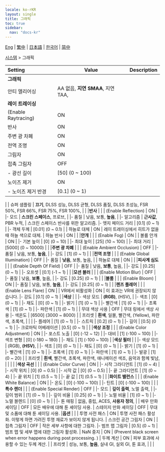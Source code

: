 ```yaml
---
locale: ko-rKR
layout: single
title: 그래픽
toc: true
sidebar:
  nav: "docs-kr"
---
```

[Eng](/dancexr/menu/2025.4/system2/graphics) | [繁中](/tw/dancexr/menu/2025.4/system2/graphics) | [日本語](/jp/dancexr/menu/2025.4/system2/graphics) | [한국어](/kr/dancexr/menu/2025.4/system2/graphics) | [简中](/zh/dancexr/menu/2025.4/system2/graphics)

[시스템](../menu#시스템) > 그래픽



| Setting | Value | Description |
| :--- | --- | :--- |
|**그래픽** | | 
| 안티 앨리어싱 | AA 없음, **지연 SMAA**, 지연 TAA,  |  |
|**레이 트레이싱** | | 
| (Enable Raytracing) | ON | 
| 반사 | ON | 
| 주변 광 차폐 | ON | 
| 전역 조명 | ON | 
| 그림자 | ON | 
| 접촉 그림자 | OFF | 
|- 광선 길이 | [50] (0 ~ 100) | 
| 노이즈 제거 | ON | 
|- 노이즈 제거 반경 | [0.1] (0 ~ 1) | 
|
| 슈퍼 샘플링 | **끄기**, DLSS 성능, DLSS 균형, DLSS 품질, DLSS 초성능, FSR 50%, FSR 66%, FSR 75%, FSR 100%,  |  |
|**반사** | | 
| (Enable Reflection) | ON | 
|- 모드 | **스크린 스페이스**, 프로브,  | 
|- 품질 | 낮음, 보통, **높음**,  | 
|- 알고리즘 | **근사값**, PBR 누적,  | 스크린 스페이스 반사를 위한 알고리즘.
|- 엣지 페이드 거리 | [0.1] (0 ~ 1) | 
|- 객체 두께 | [0.01] (0 ~ 0.1) | 
| 하늘로 대체 | ON | 레이 트레이싱에서 히트가 없을 때 하늘 색으로 대체.
| 하늘 반사 | ON | 
|
|**안개** | | 
| (Enable Fog) | ON | 
| 볼륨 안개 | ON | 
|- 기본 높이 | [0] (0 ~ 10) | 
|- 최대 높이 | [25] (10 ~ 100) | 
|- 최대 거리 | [5000] (0 ~ 10000) | 
|
|**주변 광 차폐** | | 
| (Enable Ambient Occlusion) | OFF | 
|- 품질 | 낮음, 보통, **높음**,  | 
|- 강도 | [1] (0 ~ 1) | 
|
|**전역 조명** | | 
| (Enable Global Illumination) | OFF | 
|- 품질 | **낮음**, 보통, 높음,  | 
| 하늘로 대체 | ON | 
|
|**피사계 심도** | | 
| (Enable Depth Of Field) | OFF | 
|- 품질 | 낮음, **보통**, 높음,  | 
|- 강도 | [0.25] (0 ~ 1) | 
|- 오프셋 | [0.1] (-1 ~ 1) | 
|
|**모션 블러** | | 
| (Enable Motion Blur) | OFF | 
|- 품질 | 낮음, **보통**, 높음,  | 
|- 강도 | [0.25] (0 ~ 1) | 
|
|**블룸** | | 
| (Enable Bloom) | ON | 
|- 품질 | 낮음, 보통, **높음**,  | 
|- 강도 | [0.25] (0 ~ 1) | 
|
|**렌즈 플레어** | | 
| (Enable Lens Flare) | ON | 
| VR에서 비활성화 | ON | 이 효과는 VR에 권장되지 않습니다.
|- 강도 | [0.1] (0 ~ 1) | 
|**색상** | | 
|- 색상 모드 | **(RGB)**, (HSV),  | 
|- 색조 | [0] (0 ~ 1) | 
|- 채도 | [0] (0 ~ 1) | 
|- 밝기 | [1] (0 ~ 1) | 
|- 빨간색 | [1] (0 ~ 1) | 
|- 초록색 | [1] (0 ~ 1) | 
|- 파란색 | [1] (0 ~ 1) | 
| 무대 색상 사용 | OFF | 무대 링에서 색상 사용
|- 색온도 | [6500] (3000 ~ 8000) | 
| 프리셋 | **흰색**, 일몰, 빨간색, (Yellow), 파란색, 초록색,  |  |
|
|- 플레어 | [1] (0 ~ 1) | 
|- 스트릭 | [0.2] (0 ~ 1) | 
|- 길이 | [0.5] (0 ~ 1) | 
|- 크로마틱 어베레이션 | [0.5] (0 ~ 1) | 
|
|**색상 조정** | | 
| (Enable Color Adjustment) | ON | 
|- 포스트 노출 | [0] (-12 ~ 12) | 
|- 대비 | [1] (-100 ~ 100) | 
|- 색조 변형 | [0] (-180 ~ 180) | 
|- 채도 | [1] (-100 ~ 100) | 
|**색상 필터** | | 
|- 색상 모드 | (RGB), **(HSV)**,  | 
|- 색조 | [0] (0 ~ 1) | 
|- 채도 | [0] (0 ~ 1) | 
|- 밝기 | [1] (0 ~ 1) | 
|- 빨간색 | [1] (0 ~ 1) | 
|- 초록색 | [1] (0 ~ 1) | 
|- 파란색 | [1] (0 ~ 1) | 
|- 발광 | [1] (0 ~ 20) | 
| 프리셋 | **흰색**, 빨간색, 초록색, 파란색, 애니메이션 색조, 음악과 함께 빛남,  |  |
|
|
|**색상 곡선** | | 
| (Enable Color Curve) | ON | 
|- 시작 그라디언트 | [1] (0 ~ 4) | 
|- 시작 위치 | [0] (0 ~ 0.5) | 
|- 시작 값 | [0] (0 ~ 0.5) | 
|- 끝 그라디언트 | [1] (0 ~ 4) | 
|- 끝 위치 | [1] (0.5 ~ 1) | 
|- 끝 값 | [1] (0.5 ~ 1) | 
|
|**화이트 밸런스** | | 
| (Enable White Balance) | ON | 
|- 온도 | [0] (-100 ~ 100) | 
|- 틴트 | [0] (-100 ~ 100) | 
|
|**특수 렌더** | | 
| (Enable Special Render) | OFF | 
|- 모드 | **깊이 출력**, 노멀 출력,  | 
|- 깊이 범위 | [1] (0 ~ 1) | 
|- 깊이 비율 | [0.25] (0 ~ 1) | 
|- 노멀 비율 | [1] (0 ~ 1) | 
|- 노멀 블렌드 | [0] (0 ~ 1) | 
|
|- 톤 매핑 | 없음, 중립, ACES, **사용자 정의**,  | 
| 배우 만화 셰이딩 | OFF | 모든 배우에 대해 툰 셰이딩 사용.
| 스테이지 만화 셰이딩 | OFF | 무대 및 소품에 대해 툰 셰이딩 사용.
|**옵션** | | 
| 투명 사전 패스 | ON | 투명 사전 패스 활성화. 이렇게 하면 가려진 투명 재료가 보이지 않게 됩니다.
| 스크린 공간 그림자 | ON | 
| 접촉 그림자 | OFF | 작은 세부 사항에 대한 그림자.
|- 범프 맵 그림자 | [0.5] (0 ~ 1) | 범프 맵 및 세부 맵에 대한 그림자 활성화.
| NaN 중지 | ON | (Prevent black screen when error happens during post processing. )
| 두께 계산 | ON | 피부 효과에 사용할 수 있는 두께 계산.
|
| 프리셋 | 성능, 보통, **높음**, 실내 GI, 실외 GI, 툰 효과,  |  |
|
